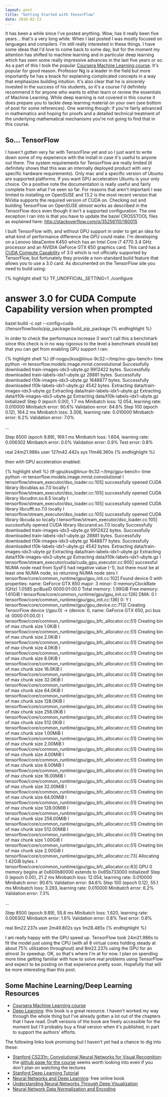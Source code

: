 ```yaml
---
layout: post
title: "Getting Started with TensorFlow"
date: 2016-02-13
---
```


It has been a while since I've posted anything. Wow, has it really been five years... that's a very long while. When I last posted I was mostly focused on languages and compilers. I'm still really interested in these things. I have some ideas that I'd love to come back to some day, but for the moment my attention has shifted to machine learning and in particular deep learning which has seen some really impressive advances in the last five years or so. As a part of this I took the popular [Coursera Machine Learning course](https://www.coursera.org/learn/machine-learning). It's popular for good reason. Professor Ng is a leader in the field but more importantly he has a knack for explaining complicated concepts in a way that emphasizes building intuition. It's also clear that he is sincerely invested in the success of his students, so it's a course I'd definitely recommend it for anyone who wants to either learn or review the essentials of Machine Learning. While deep learning is not covered in this course it does prepare you to tackle deep learning material on your own (see bottom of post for some references). One warning though: if you're fairly advanced in mathematics and hoping for proofs and a detailed technical treatment of the underlying mathematical mechanisms you're not going to find that in this course.

## So... TensorFlow

I haven't gotten very far with TensorFlow yet and so I just want to write down some of my experience with the install in case it's useful to anyone out there. The system requirements for TensorFlow are really limited (it definitely shows that this was an internally deployed product with very specific hardware requirements). Only mac and a specific version of Ubuntu are supported platforms. If you want GPU acceleration Ubuntu is your only choice. On a positive note the documentation is really useful and fairly complete from what I've seen so far. For reasons that aren't important I was limited to installing on OpenSUSE and 13.2 is the most recent version that NVidia supports the required version of CUDA on. Checking out and building TensorFlow on OpenSUSE *almost* works as described in the TensorFlow docs even though it isn't a supported configuration. The one exception I ran into is that you have to update the bazel CROSSTOOL files as explained here: http://stackoverflow.com/q/35256110/160015

I built TensorFlow with, and without GPU support in order to get an idea for what kind of performance difference the GPU could make. I'm developing on a Lenovo IdeaCentre K450 which has an Intel Core i7 4770 3.4 GHz processor and an NVIDIA GeForce GTX 650 graphics card. This card has a [CUDA Compute Capability](https://developer.nvidia.com/cuda-gpus) of 3.0 which is not officially supported by TensorFlow, but fortunately they provide a non-standard build feature that allows you to use a 3.0 card. As documented on the TensorFlow site you need to build using:

{% highlight shell %}
TF_UNOFFICIAL_SETTING=1 ./configure
# answer 3.0 for CUDA Compute Capability version when prompted
bazel build -c opt --config=cuda //tensorflow/tools/pip_package:build_pip_package
{% endhighlight %}

In order to check the performance increase (I won't call this a benchmark since this check is in no way rigorous to the level a benchmark should be) that you can get from enabling GPU support I ran:

{% highlight shell %}
(tf-nogpu)kss@linux-9c32:~/tmp/no-gpu-bench> time python -m tensorflow.models.image.mnist.convolutional
Successfully downloaded train-images-idx3-ubyte.gz 9912422 bytes.
Successfully downloaded train-labels-idx1-ubyte.gz 28881 bytes.
Successfully downloaded t10k-images-idx3-ubyte.gz 1648877 bytes.
Successfully downloaded t10k-labels-idx1-ubyte.gz 4542 bytes.
Extracting data/train-images-idx3-ubyte.gz
Extracting data/train-labels-idx1-ubyte.gz
Extracting data/t10k-images-idx3-ubyte.gz
Extracting data/t10k-labels-idx1-ubyte.gz
Initialized!
Step 0 (epoch 0.00), 1.7 ms
Minibatch loss: 12.054, learning rate: 0.010000
Minibatch error: 90.6%
Validation error: 84.6%
Step 100 (epoch 0.12), 164.2 ms
Minibatch loss: 3.306, learning rate: 0.010000
Minibatch error: 6.2%
Validation error: 7.0%

...

Step 8500 (epoch 9.89), 169.1 ms
Minibatch loss: 1.604, learning rate: 0.006302
Minibatch error: 0.0%
Validation error: 0.9%
Test error: 0.8%

real    24m21.986s
user    127m42.442s
sys     11m46.360s
{% endhighlight %}

then with GPU acceleration enabled:

{% highlight shell %}
(tf-gpu)kss@linux-9c32:~/tmp/gpu-bench> time python -m tensorflow.models.image.mnist.convolutional
I tensorflow/stream_executor/dso_loader.cc:105] successfully opened CUDA library libcublas.so.7.0 locally
I tensorflow/stream_executor/dso_loader.cc:105] successfully opened CUDA library libcudnn.so.6.5 locally
I tensorflow/stream_executor/dso_loader.cc:105] successfully opened CUDA library libcufft.so.7.0 locally
I tensorflow/stream_executor/dso_loader.cc:105] successfully opened CUDA library libcuda.so locally
I tensorflow/stream_executor/dso_loader.cc:105] successfully opened CUDA library libcurand.so.7.0 locally
Successfully downloaded train-images-idx3-ubyte.gz 9912422 bytes.
Successfully downloaded train-labels-idx1-ubyte.gz 28881 bytes.
Successfully downloaded t10k-images-idx3-ubyte.gz 1648877 bytes.
Successfully downloaded t10k-labels-idx1-ubyte.gz 4542 bytes.
Extracting data/train-images-idx3-ubyte.gz
Extracting data/train-labels-idx1-ubyte.gz
Extracting data/t10k-images-idx3-ubyte.gz
Extracting data/t10k-labels-idx1-ubyte.gz
I tensorflow/stream_executor/cuda/cuda_gpu_executor.cc:900] successful NUMA node read from SysFS had negative value (-1), but there must be at least one NUMA node, so returning NUMA node zero
I tensorflow/core/common_runtime/gpu/gpu_init.cc:102] Found device 0 with properties:
name: GeForce GTX 650
major: 3 minor: 0 memoryClockRate (GHz) 1.0585
pciBusID 0000:01:00.0
Total memory: 1.99GiB
Free memory: 1.61GiB
I tensorflow/core/common_runtime/gpu/gpu_init.cc:126] DMA: 0
I tensorflow/core/common_runtime/gpu/gpu_init.cc:136] 0:   Y
I tensorflow/core/common_runtime/gpu/gpu_device.cc:713] Creating TensorFlow device (/gpu:0) -> (device: 0, name: GeForce GTX 650, pci bus id: 0000:01:00.0)
I tensorflow/core/common_runtime/gpu/gpu_bfc_allocator.cc:51] Creating bin of max chunk size 1.0KiB
I tensorflow/core/common_runtime/gpu/gpu_bfc_allocator.cc:51] Creating bin of max chunk size 2.0KiB
I tensorflow/core/common_runtime/gpu/gpu_bfc_allocator.cc:51] Creating bin of max chunk size 4.0KiB
I tensorflow/core/common_runtime/gpu/gpu_bfc_allocator.cc:51] Creating bin of max chunk size 8.0KiB
I tensorflow/core/common_runtime/gpu/gpu_bfc_allocator.cc:51] Creating bin of max chunk size 16.0KiB
I tensorflow/core/common_runtime/gpu/gpu_bfc_allocator.cc:51] Creating bin of max chunk size 32.0KiB
I tensorflow/core/common_runtime/gpu/gpu_bfc_allocator.cc:51] Creating bin of max chunk size 64.0KiB
I tensorflow/core/common_runtime/gpu/gpu_bfc_allocator.cc:51] Creating bin of max chunk size 128.0KiB
I tensorflow/core/common_runtime/gpu/gpu_bfc_allocator.cc:51] Creating bin of max chunk size 256.0KiB
I tensorflow/core/common_runtime/gpu/gpu_bfc_allocator.cc:51] Creating bin of max chunk size 512.0KiB
I tensorflow/core/common_runtime/gpu/gpu_bfc_allocator.cc:51] Creating bin of max chunk size 1.00MiB
I tensorflow/core/common_runtime/gpu/gpu_bfc_allocator.cc:51] Creating bin of max chunk size 2.00MiB
I tensorflow/core/common_runtime/gpu/gpu_bfc_allocator.cc:51] Creating bin of max chunk size 4.00MiB
I tensorflow/core/common_runtime/gpu/gpu_bfc_allocator.cc:51] Creating bin of max chunk size 8.00MiB
I tensorflow/core/common_runtime/gpu/gpu_bfc_allocator.cc:51] Creating bin of max chunk size 16.00MiB
I tensorflow/core/common_runtime/gpu/gpu_bfc_allocator.cc:51] Creating bin of max chunk size 32.00MiB
I tensorflow/core/common_runtime/gpu/gpu_bfc_allocator.cc:51] Creating bin of max chunk size 64.00MiB
I tensorflow/core/common_runtime/gpu/gpu_bfc_allocator.cc:51] Creating bin of max chunk size 128.00MiB
I tensorflow/core/common_runtime/gpu/gpu_bfc_allocator.cc:51] Creating bin of max chunk size 256.00MiB
I tensorflow/core/common_runtime/gpu/gpu_bfc_allocator.cc:51] Creating bin of max chunk size 512.00MiB
I tensorflow/core/common_runtime/gpu/gpu_bfc_allocator.cc:51] Creating bin of max chunk size 1.00GiB
I tensorflow/core/common_runtime/gpu/gpu_bfc_allocator.cc:51] Creating bin of max chunk size 2.00GiB
I tensorflow/core/common_runtime/gpu/gpu_bfc_allocator.cc:73] Allocating 1.42GiB bytes.
I tensorflow/core/common_runtime/gpu/gpu_bfc_allocator.cc:83] GPU 0 memory begins at 0x600b80000 extends to 0x65b733000
Initialized!
Step 0 (epoch 0.00), 21.2 ms
Minibatch loss: 12.054, learning rate: 0.010000
Minibatch error: 90.6%
Validation error: 84.6%
Step 100 (epoch 0.12), 55.1 ms
Minibatch loss: 3.293, learning rate: 0.010000
Minibatch error: 6.2%
Validation error: 7.3%

...

Step 8500 (epoch 9.89), 55.8 ms
Minibatch loss: 1.620, learning rate: 0.006302
Minibatch error: 1.6%
Validation error: 0.8%
Test error: 0.8%

real    8m22.237s
user    2m49.802s
sys     1m28.485s
{% endhighlight %}

I am really happy with the GPU speed up. TensorFlow took 24m21.986s to fit the model just using the CPU (with all 8 virtual cores holding steady at about 75% utilization throughout) and 8m22.237s using the GPU for an almost 3x speedup. OK, so that's where I'm at for now. I plan on spending more time getting familiar with how to solve real problems using TensorFlow and expect to be posting on that experience pretty soon. Hopefully that will be more interesting than this post.

## Some Machine Learning/Deep Learning Resources

* [Coursera Machine Learning course](https://www.coursera.org/learn/machine-learning)
* [Deep Learning](http://www.deeplearningbook.org/): this book is a great resource. I haven't worked my way through the whole thing but I've already gotten a lot out of the chapters that I have read. Draft versions of the book are freely accessible for the moment but I'll probably buy a final version when it's published, in part to support the authors' efforts.

The following links look promising but I haven't yet had a chance to dig into these:

* [Stanford CS231n: Convolutional Neural Networks for Visual Recognition](http://networkflow.net/forums/forum/19-stanford-cs231n-convolutional-neural-networks-for-visual-recognition/): the [github page for the course](http://cs231n.github.io/) seems worth looking into even if you don't plan on watching the lectures
* [Stanford Deep Learning Tutorial](http://ufldl.stanford.edu/tutorial/)
* [Neural Networks and Deep Learning](http://neuralnetworksanddeeplearning.com/): free online book
* [Understanding Neural Networks Through Deep Visualization](http://yosinski.com/deepvis)
* [Neural Network Data Normalization and Encoding](https://visualstudiomagazine.com/articles/2013/07/01/neural-network-data-normalization-and-encoding.aspx)
